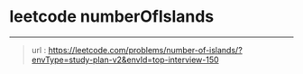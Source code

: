 # leetcode numberOfIslands
---
> url : https://leetcode.com/problems/number-of-islands/?envType=study-plan-v2&envId=top-interview-150
